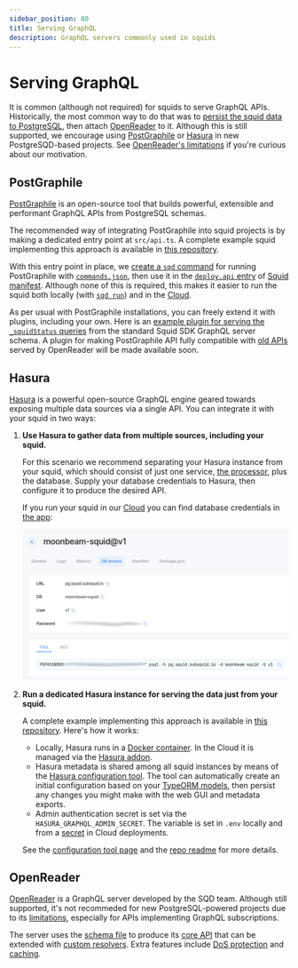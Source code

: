 ```yaml
---
sidebar_position: 80
title: Serving GraphQL
description: GraphQL servers commonly used in squids
---
```


# Serving GraphQL

It is common (although not required) for squids to serve GraphQL APIs. Historically, the most common way to do that was to [persist the squid data to PostgreSQL](/sdk/resources/persisting-data/typeorm), then attach [OpenReader](#openreader) to it. Although this is still supported, we encourage using [PostGraphile](#postgraphile) or [Hasura](#hasura) in new PostgreSQD-based projects. See [OpenReader's limitations](/sdk/reference/openreader-server/overview/#limitations) if you're curious about our motivation.

## PostGraphile

[PostGraphile](https://www.graphile.org/postgraphile/) is an open-source tool that builds powerful, extensible and performant GraphQL APIs from PostgreSQL schemas.

The recommended way of integrating PostGraphile into squid projects is by making a dedicated entry point at `src/api.ts`. A complete example squid implementing this approach is available in [this repository](https://github.com/subsquid-labs/squid-postgraphile-example/).

With this entry point in place, we [create a `sqd` command](https://github.com/subsquid-labs/squid-postgraphile-example/blob/f1fd1691eb59da2c9d57c475a71d0ed44cfed891/commands.json#L58) for running PostGraphile with [`commands.json`](/squid-cli/commands-json), then use it in the [`deploy.api` entry](https://github.com/subsquid-labs/squid-postgraphile-example/blob/f1fd1691eb59da2c9d57c475a71d0ed44cfed891/squid.yaml#L15) of [Squid manifest](/cloud/reference/manifest). Although none of this is required, this makes it easier to run the squid both locally (with [`sqd run`](/squid-cli/run)) and in the [Cloud](/cloud).

As per usual with PostGraphile installations, you can freely extend it with plugins, including your own. Here is an [example plugin for serving the `_squidStatus` queries](https://github.com/subsquid-labs/squid-postgraphile-example/blob/f1fd1691eb59da2c9d57c475a71d0ed44cfed891/src/api.ts#L11) from the standard Squid SDK GraphQL server schema. A plugin for making PostGraphile API fully compatible with [old APIs](/sdk/reference/openreader-server/api) served by OpenReader will be made available soon.

## Hasura

[Hasura](https://hasura.io) is a powerful open-source GraphQL engine geared towards exposing multiple data sources via a single API. You can integrate it with your squid in two ways:
1. **Use Hasura to gather data from multiple sources, including your squid.**

   For this scenario we recommend separating your Hasura instance from your squid, which should consist of just one service, [the processor](/sdk/reference/processors/architecture), plus the database. Supply your database credentials to Hasura, then configure it to produce the desired API.

   If you run your squid in our [Cloud](/cloud) you can find database credentials in [the app](https://app.subsquid.io/squids):

   ![database creds](serving-graphql-database-creds.png)

2. **Run a dedicated Hasura instance for serving the data just from your squid.**

   A complete example implementing this approach is available in [this repository](https://github.com/subsquid-labs/squid-hasura-example). Here's how it works:

    * Locally, Hasura runs in a [Docker container](https://github.com/subsquid-labs/squid-hasura-example/blob/70bb6d703dc90c1bb00b47f3fef7f388ab54e565/docker-compose.yml#L14C1-L28C20). In the Cloud it is managed via the [Hasura addon](/cloud/reference/hasura).
    * Hasura metadata is shared among all squid instances by means of the [Hasura configuration tool](/sdk/resources/tools/hasura-configuration). The tool can automatically create an initial configuration based on your [TypeORM models](/sdk/reference/schema-file/intro/#typeorm-codegen), then persist any changes you might make with the web GUI and metadata exports.
    * Admin authentication secret is set via the `HASURA_GRAPHQL_ADMIN_SECRET`. The variable is set in `.env` locally and from a [secret](/cloud/resources/env-variables/#secrets) in Cloud deployments.

   See the [configuration tool page](/sdk/resources/tools/hasura-configuration) and the [repo readme](https://github.com/subsquid-labs/squid-hasura-example#readme) for more details.

## OpenReader

[OpenReader](/sdk/reference/openreader-server) is a GraphQL server developed by the SQD team. Although still supported, it's not recommeded for new PostgreSQL-powered projects due to its [limitations](/sdk/reference/openreader-server/overview/#limitations), especially for APIs implementing GraphQL subscriptions.

The server uses the [schema file](/sdk/reference/schema-file) to produce its [core API](/sdk/reference/openreader-server/api) that can be extended with [custom resolvers](/sdk/reference/openreader-server/configuration/custom-resolvers). Extra features include [DoS protection](/sdk/reference/openreader-server/configuration/dos-protection) and [caching](/sdk/reference/openreader-server/configuration/caching).
